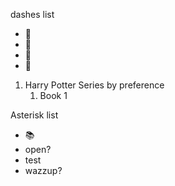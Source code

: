 dashes list
- 🦮
- 🐶
- 👾
- 🐝

1. Harry Potter Series by preference
      1. Book 1


Asterisk list
* 📚 
* open?
* test
* wazzup?
